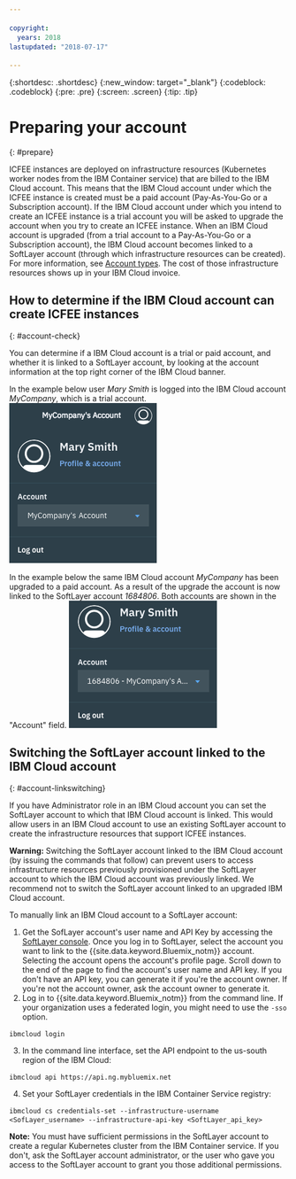 ```yaml
---

copyright:
  years: 2018
lastupdated: "2018-07-17"

---
```


{:shortdesc: .shortdesc}
{:new_window: target="_blank"}
{:codeblock: .codeblock}
{:pre: .pre}
{:screen: .screen}
{:tip: .tip}

# Preparing your account
{: #prepare}

ICFEE instances are deployed on infrastructure resources (Kubernetes worker nodes from the IBM Container service) that are billed to the IBM Cloud account. This means that the IBM Cloud account under which the ICFEE instance is created must be a paid account (Pay-As-You-Go or a Subscription account).  If the IBM Cloud account under which you intend to create an ICFEE instance is a trial  account you will be asked to upgrade the account when you try to create an ICFEE instance.  When an IBM Cloud account is upgraded (from a trial account to a Pay-As-You-Go or a Subscription account), the IBM Cloud account becomes linked to a SoftLayer account (through which infrastructure resources can be created). For more information, see [Account types](https://console.bluemix.net/docs/account/index.html#accounts). The cost of those infrastructure resources shows up in your IBM Cloud invoice.

## How to determine if the IBM Cloud account can create ICFEE instances
{: #account-check}

You can determine if a IBM Cloud account is a trial or paid account, and whether it is linked to a SoftLayer account, by looking at the account information at the top right corner of the IBM Cloud banner.  

In the example below user _Mary Smith_ is logged into the IBM Cloud account _MyCompany_, which is a trial account.
![Account Checking](img/AccountExample_1.png)

In the example below the same IBM Cloud account _MyCompany_ has been upgraded to a paid account.  As a result of the upgrade the account is now linked to the SoftLayer account _1684806_.  Both accounts are shown in the "Account" field.
![Account Checking](img/AccountExample_2.png)

## Switching the SoftLayer account linked to the IBM Cloud account
{: #account-linkswitching}

If you have Administrator role in an IBM Cloud account you can set the SoftLayer account to which that IBM Cloud account is linked. This would allow users in an IBM Cloud account to use an existing SoftLayer account to create the infrastructure resources that support ICFEE instances.

**Warning:**  Switching the SoftLayer account linked to the IBM Cloud account (by issuing  the commands that follow) can prevent users to access infrastructure resources previously provisioned under the SoftLayer account to which the IBM Cloud account was previously linked.  We recommend not to switch the SoftLayer account linked to an upgraded IBM Cloud account.

To manually link an IBM Cloud account to a SoftLayer account:

1. Get the SofLayer account's user name and API Key by accessing the [SoftLayer console](https://control.softlayer.com). Once you log in to SoftLayer, select the account you want to link to the {{site.data.keyword.Bluemix_notm}} account. Selecting the account opens the account's profile page. Scroll down to the end of the page to find the account's user name and API key. If you don't have an API key, you can generate it if you're the account owner. If you're not the account owner, ask the account owner to generate it.
2. Log in to {{site.data.keyword.Bluemix_notm}} from the command line. If your organization uses a federated login, you might need to use the `-sso` option.

  ```
  ibmcloud login
  ```

3. In the command line interface, set the API endpoint to the us-south region of the IBM Cloud:

  ```
  ibmcloud api https://api.ng.mybluemix.net
  ```

4. Set your SoftLayer credentials in the IBM Container Service registry:

  ```
  ibmcloud cs credentials-set --infrastructure-username <SofLayer_username> --infrastructure-api-key <SoftLayer_api_key>
  ```

**Note:** You must have sufficient permissions in the SoftLayer account to create a regular Kubernetes cluster from the IBM Container service. If you don't, ask the SoftLayer account administrator, or the user who gave you access to the SoftLayer account to grant you those additional permissions.
